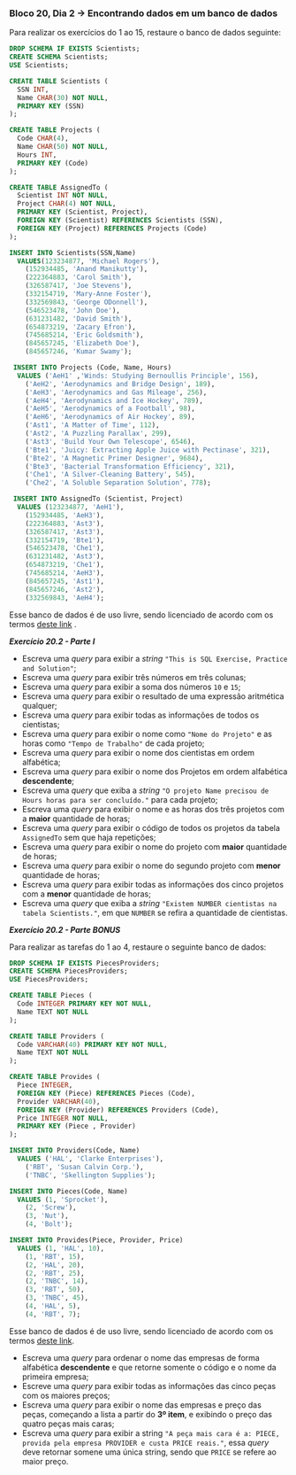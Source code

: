 ### Bloco 20, Dia 2 -> Encontrando dados em um banco de dados

Para realizar os exercícios do 1 ao 15, restaure o banco de dados seguinte:

```sql
DROP SCHEMA IF EXISTS Scientists;
CREATE SCHEMA Scientists;
USE Scientists;

CREATE TABLE Scientists (
  SSN INT,
  Name CHAR(30) NOT NULL,
  PRIMARY KEY (SSN)
);

CREATE TABLE Projects (
  Code CHAR(4),
  Name CHAR(50) NOT NULL,
  Hours INT,
  PRIMARY KEY (Code)
);

CREATE TABLE AssignedTo (
  Scientist INT NOT NULL,
  Project CHAR(4) NOT NULL,
  PRIMARY KEY (Scientist, Project),
  FOREIGN KEY (Scientist) REFERENCES Scientists (SSN),
  FOREIGN KEY (Project) REFERENCES Projects (Code)
);

INSERT INTO Scientists(SSN,Name)
  VALUES(123234877, 'Michael Rogers'),
    (152934485, 'Anand Manikutty'),
    (222364883, 'Carol Smith'),
    (326587417, 'Joe Stevens'),
    (332154719, 'Mary-Anne Foster'),
    (332569843, 'George ODonnell'),
    (546523478, 'John Doe'),
    (631231482, 'David Smith'),
    (654873219, 'Zacary Efron'),
    (745685214, 'Eric Goldsmith'),
    (845657245, 'Elizabeth Doe'),
    (845657246, 'Kumar Swamy');

 INSERT INTO Projects (Code, Name, Hours)
  VALUES ('AeH1' ,'Winds: Studying Bernoullis Principle', 156),
    ('AeH2', 'Aerodynamics and Bridge Design', 189),
    ('AeH3', 'Aerodynamics and Gas Mileage', 256),
    ('AeH4', 'Aerodynamics and Ice Hockey', 789),
    ('AeH5', 'Aerodynamics of a Football', 98),
    ('AeH6', 'Aerodynamics of Air Hockey', 89),
    ('Ast1', 'A Matter of Time', 112),
    ('Ast2', 'A Puzzling Parallax', 299),
    ('Ast3', 'Build Your Own Telescope', 6546),
    ('Bte1', 'Juicy: Extracting Apple Juice with Pectinase', 321),
    ('Bte2', 'A Magnetic Primer Designer', 9684),
    ('Bte3', 'Bacterial Transformation Efficiency', 321),
    ('Che1', 'A Silver-Cleaning Battery', 545),
    ('Che2', 'A Soluble Separation Solution', 778);

 INSERT INTO AssignedTo (Scientist, Project)
  VALUES (123234877, 'AeH1'),
    (152934485, 'AeH3'),
    (222364883, 'Ast3'),
    (326587417, 'Ast3'),
    (332154719, 'Bte1'),
    (546523478, 'Che1'),
    (631231482, 'Ast3'),
    (654873219, 'Che1'),
    (745685214, 'AeH3'),
    (845657245, 'Ast1'),
    (845657246, 'Ast2'),
    (332569843, 'AeH4');
```

Esse banco de dados é de uso livre, sendo licenciado de acordo com os termos [deste link](https://creativecommons.org/licenses/by-sa/3.0/) .


_**Exercício 20.2 - Parte I**_

 - Escreva uma _query_ para exibir a _string_ `"This is SQL Exercise, Practice and Solution"`;
 - Escreva uma _query_ para exibir três números em três colunas;
 - Escreva uma _query_ para exibir a soma dos números `10` e `15`;
 - Escreva uma _query_ para exibir o resultado de uma expressão aritmética qualquer;
 - Escreva uma _query_ para exibir todas as informações de todos os cientistas;
 - Escreva uma _query_ para exibir o nome como `"Nome do Projeto"` e as horas como `"Tempo de Trabalho"` de cada projeto;
 - Escreva uma _query_ para exibir o nome dos cientistas em ordem alfabética;
 - Escreva uma _query_ para exibir o nome dos Projetos em ordem alfabética **descendente**;
 - Escreva uma _query_ que exiba a _string_ `"O projeto Name precisou de Hours horas para ser concluído."` para cada projeto;
 - Escreva uma _query_ para exibir o nome e as horas dos três projetos com a **maior** quantidade de horas;
 - Escreva uma _query_ para exibir o código de todos os projetos da tabela `AssignedTo` sem que haja repetições;
 - Escreva uma _query_ para exibir o nome do projeto com **maior** quantidade de horas;
 - Escreva uma _query_ para exibir o nome do segundo projeto com **menor** quantidade de horas;
 - Escreva uma _query_ para exibir todas as informações dos cinco projetos com a **menor** quantidade de horas;
 - Escreva uma _query_ que exiba a _string_ `"Existem NUMBER cientistas na tabela Scientists."`, em que `NUMBER` se refira a quantidade de cientistas.


_**Exercício 20.2 - Parte BONUS**_

Para realizar as tarefas do 1 ao 4, restaure o seguinte banco de dados:

```sql
DROP SCHEMA IF EXISTS PiecesProviders;
CREATE SCHEMA PiecesProviders;
USE PiecesProviders;

CREATE TABLE Pieces (
  Code INTEGER PRIMARY KEY NOT NULL,
  Name TEXT NOT NULL
);

CREATE TABLE Providers (
  Code VARCHAR(40) PRIMARY KEY NOT NULL,
  Name TEXT NOT NULL
);

CREATE TABLE Provides (
  Piece INTEGER,
  FOREIGN KEY (Piece) REFERENCES Pieces (Code),
  Provider VARCHAR(40),
  FOREIGN KEY (Provider) REFERENCES Providers (Code),
  Price INTEGER NOT NULL,
  PRIMARY KEY (Piece , Provider)
);

INSERT INTO Providers(Code, Name)
  VALUES ('HAL', 'Clarke Enterprises'),
    ('RBT', 'Susan Calvin Corp.'),
    ('TNBC', 'Skellington Supplies');

INSERT INTO Pieces(Code, Name)
  VALUES (1, 'Sprocket'),
    (2, 'Screw'),
    (3, 'Nut'),
    (4, 'Bolt');

INSERT INTO Provides(Piece, Provider, Price)
  VALUES (1, 'HAL', 10),
    (1, 'RBT', 15),
    (2, 'HAL', 20),
    (2, 'RBT', 25),
    (2, 'TNBC', 14),
    (3, 'RBT', 50),
    (3, 'TNBC', 45),
    (4, 'HAL', 5),
    (4, 'RBT', 7);
```

Esse banco de dados é de uso livre, sendo licenciado de acordo com os termos [deste link](https://creativecommons.org/licenses/by-sa/3.0/).

 - Escreva uma _query_ para ordenar o nome das empresas de forma alfabética **descendente** e que retorne somente o código e o nome da primeira empresa;
 - Escreve uma _query_ para exibir todas as informações das cinco peças com os maiores preços;
 - Escreva uma _query_ para exibir o nome das empresas e preço das peças, começando a lista a partir do **3º item**, e exibindo o preço das quatro peças mais caras;
 - Escreva uma _query_ para exibir a string `"A peça mais cara é a: PIECE, provida pela empresa PROVIDER e custa PRICE reais."`, essa _query_ deve retornar somene uma única string, sendo que `PRICE` se refere ao maior preço.
